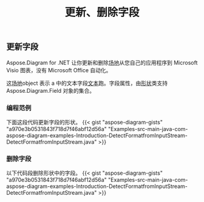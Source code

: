 ﻿---
title: 更新、删除字段
type: docs
weight: 20
url: /zh/java/update-remove-fields/
description: 本节说明如何更新或删除字段。
---
## **更新字段**
Aspose.Diagram for .NET 让你更新和删除[场地](https://reference.aspose.com/diagram/java/com.aspose.diagram/field)从您自己的应用程序到 Microsoft Visio 图表，没有 Microsoft Office 自动化。

这[场地](https://reference.aspose.com/diagram/java/com.aspose.diagram/field)object 表示 a 中的文本字段[文本](https://reference.aspose.com/diagram/java/com.aspose.diagram/text)跑。字段属性，由[形状](https://reference.aspose.com/diagram/java/com.aspose.diagram/shape)类支持 Aspose.Diagram.Field 对象的集合。
### **编程范例**
下面这段代码更新字段的形状。
{{< gist "aspose-diagram-gists" "a970e3b0531843f718d7f46abf12d56a" "Examples-src-main-java-com-aspose-diagram-examples-Introduction-DetectFormatfromInputStream-DetectFormatfromInputStream.java" >}}

### **删除字段**
以下代码段删除形状中的字段。
{{< gist "aspose-diagram-gists" "a970e3b0531843f718d7f46abf12d56a" "Examples-src-main-java-com-aspose-diagram-examples-Introduction-DetectFormatfromInputStream-DetectFormatfromInputStream.java" >}}

